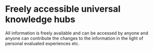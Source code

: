 # Freely accessible universal knowledge hubs

All information is freely available and can be accessed by anyone and anyone can contribute the changes to the information in the light of personal evaluated experiences etc. 